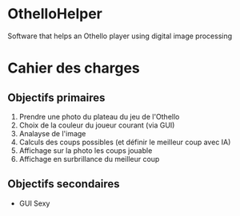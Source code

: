 # OthelloHelper
Software that helps an Othello player using digital image processing

# Cahier des charges

## Objectifs primaires

1. Prendre une photo du plateau du jeu de l'Othello
2. Choix de la couleur du joueur courant (via GUI)
3. Analayse de l'image 
4. Calculs des coups possibles (et définir le meilleur coup avec IA)
5. Affichage sur la photo les coups jouable
6. Affichage en surbrillance du meilleur coup

## Objectifs secondaires

- GUI Sexy